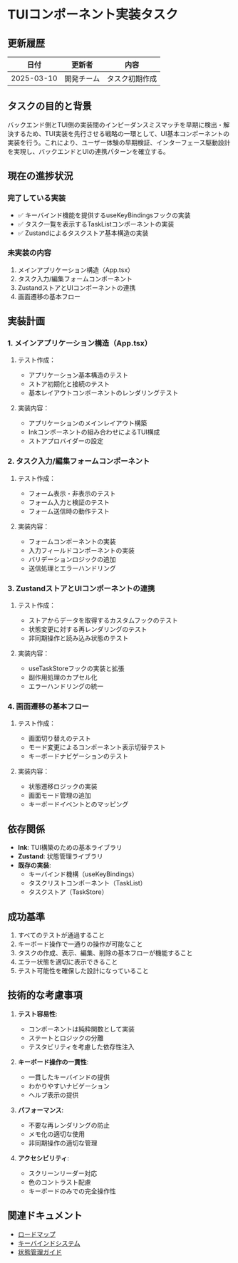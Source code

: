 # TUIコンポーネント実装タスク

## 更新履歴

| 日付 | 更新者 | 内容 |
|------|--------|------|
| 2025-03-10 | 開発チーム | タスク初期作成 |

## タスクの目的と背景

バックエンド側とTUI側の実装間のインピーダンスミスマッチを早期に検出・解決するため、TUI実装を先行させる戦略の一環として、UI基本コンポーネントの実装を行う。これにより、ユーザー体験の早期検証、インターフェース駆動設計を実現し、バックエンドとUIの連携パターンを確立する。

## 現在の進捗状況

### 完了している実装

- ✅ キーバインド機能を提供するuseKeyBindingsフックの実装
- ✅ タスク一覧を表示するTaskListコンポーネントの実装
- ✅ Zustandによるタスクストア基本構造の実装

### 未実装の内容

1. メインアプリケーション構造（App.tsx）
2. タスク入力/編集フォームコンポーネント
3. ZustandストアとUIコンポーネントの連携
4. 画面遷移の基本フロー

## 実装計画

### 1. メインアプリケーション構造（App.tsx）

1. テスト作成：
   - アプリケーション基本構造のテスト
   - ストア初期化と接続のテスト
   - 基本レイアウトコンポーネントのレンダリングテスト

2. 実装内容：
   - アプリケーションのメインレイアウト構築
   - Inkコンポーネントの組み合わせによるTUI構成
   - ストアプロバイダーの設定

### 2. タスク入力/編集フォームコンポーネント

1. テスト作成：
   - フォーム表示・非表示のテスト
   - フォーム入力と検証のテスト
   - フォーム送信時の動作テスト

2. 実装内容：
   - フォームコンポーネントの実装
   - 入力フィールドコンポーネントの実装
   - バリデーションロジックの追加
   - 送信処理とエラーハンドリング

### 3. ZustandストアとUIコンポーネントの連携

1. テスト作成：
   - ストアからデータを取得するカスタムフックのテスト
   - 状態変更に対する再レンダリングのテスト
   - 非同期操作と読み込み状態のテスト

2. 実装内容：
   - useTaskStoreフックの実装と拡張
   - 副作用処理のカプセル化
   - エラーハンドリングの統一

### 4. 画面遷移の基本フロー

1. テスト作成：
   - 画面切り替えのテスト
   - モード変更によるコンポーネント表示切替テスト
   - キーボードナビゲーションのテスト

2. 実装内容：
   - 状態遷移ロジックの実装
   - 画面モード管理の追加
   - キーボードイベントとのマッピング

## 依存関係

- **Ink**: TUI構築のための基本ライブラリ
- **Zustand**: 状態管理ライブラリ
- **既存の実装**:
  - キーバインド機構（useKeyBindings）
  - タスクリストコンポーネント（TaskList）
  - タスクストア（TaskStore）

## 成功基準

1. すべてのテストが通過すること
2. キーボード操作で一通りの操作が可能なこと
3. タスクの作成、表示、編集、削除の基本フローが機能すること
4. エラー状態を適切に表示できること
5. テスト可能性を確保した設計になっていること

## 技術的な考慮事項

1. **テスト容易性**:
   - コンポーネントは純粋関数として実装
   - ステートとロジックの分離
   - テスタビリティを考慮した依存性注入

2. **キーボード操作の一貫性**:
   - 一貫したキーバインドの提供
   - わかりやすいナビゲーション
   - ヘルプ表示の提供

3. **パフォーマンス**:
   - 不要な再レンダリングの防止
   - メモ化の適切な使用
   - 非同期操作の適切な管理

4. **アクセシビリティ**:
   - スクリーンリーダー対応
   - 色のコントラスト配慮
   - キーボードのみでの完全操作性

## 関連ドキュメント

- [ロードマップ](../roadmap.md)
- [キーバインドシステム](../../guidelines/technical/key-binding-system.md)
- [状態管理ガイド](../../guidelines/state-management/overview.md)